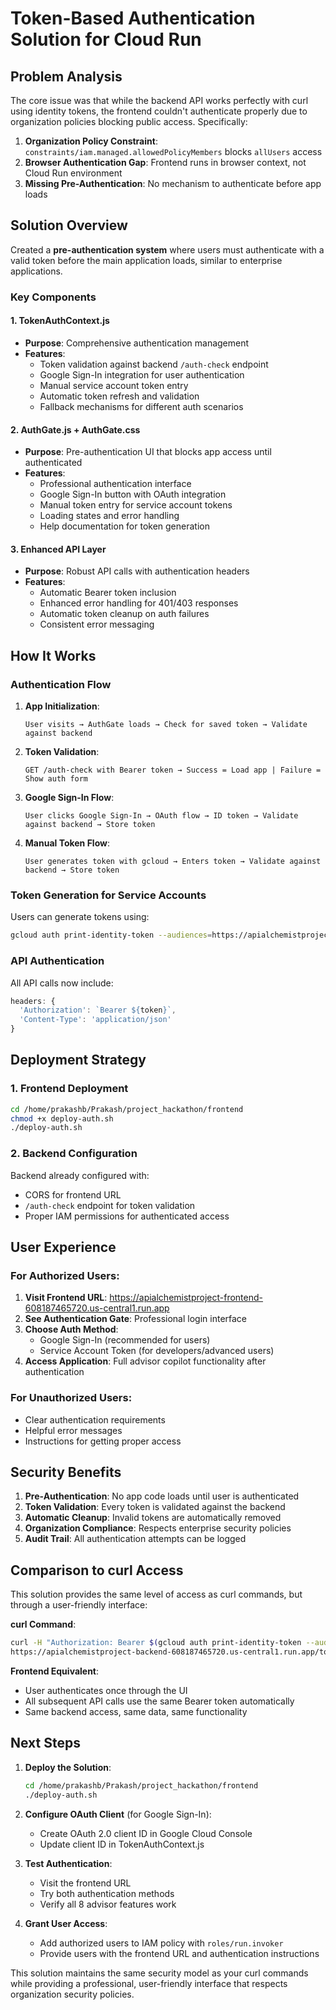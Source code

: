 # Token-Based Authentication Solution for Cloud Run

## Problem Analysis

The core issue was that while the backend API works perfectly with curl using identity tokens, the frontend couldn't authenticate properly due to organization policies blocking public access. Specifically:

1. **Organization Policy Constraint**: `constraints/iam.managed.allowedPolicyMembers` blocks `allUsers` access
2. **Browser Authentication Gap**: Frontend runs in browser context, not Cloud Run environment
3. **Missing Pre-Authentication**: No mechanism to authenticate before app loads

## Solution Overview

Created a **pre-authentication system** where users must authenticate with a valid token before the main application loads, similar to enterprise applications.

### Key Components

#### 1. TokenAuthContext.js
- **Purpose**: Comprehensive authentication management
- **Features**:
  - Token validation against backend `/auth-check` endpoint
  - Google Sign-In integration for user authentication
  - Manual service account token entry
  - Automatic token refresh and validation
  - Fallback mechanisms for different auth scenarios

#### 2. AuthGate.js + AuthGate.css
- **Purpose**: Pre-authentication UI that blocks app access until authenticated
- **Features**:
  - Professional authentication interface
  - Google Sign-In button with OAuth integration
  - Manual token entry for service account tokens
  - Loading states and error handling
  - Help documentation for token generation

#### 3. Enhanced API Layer
- **Purpose**: Robust API calls with authentication headers
- **Features**:
  - Automatic Bearer token inclusion
  - Enhanced error handling for 401/403 responses
  - Automatic token cleanup on auth failures
  - Consistent error messaging

## How It Works

### Authentication Flow

1. **App Initialization**:
   ```
   User visits → AuthGate loads → Check for saved token → Validate against backend
   ```

2. **Token Validation**:
   ```
   GET /auth-check with Bearer token → Success = Load app | Failure = Show auth form
   ```

3. **Google Sign-In Flow**:
   ```
   User clicks Google Sign-In → OAuth flow → ID token → Validate against backend → Store token
   ```

4. **Manual Token Flow**:
   ```
   User generates token with gcloud → Enters token → Validate against backend → Store token
   ```

### Token Generation for Service Accounts

Users can generate tokens using:
```bash
gcloud auth print-identity-token --audiences=https://apialchemistproject-backend-608187465720.us-central1.run.app
```

### API Authentication

All API calls now include:
```javascript
headers: {
  'Authorization': `Bearer ${token}`,
  'Content-Type': 'application/json'
}
```

## Deployment Strategy

### 1. Frontend Deployment
```bash
cd /home/prakashb/Prakash/project_hackathon/frontend
chmod +x deploy-auth.sh
./deploy-auth.sh
```

### 2. Backend Configuration
Backend already configured with:
- CORS for frontend URL
- `/auth-check` endpoint for token validation
- Proper IAM permissions for authenticated access

## User Experience

### For Authorized Users:
1. **Visit Frontend URL**: https://apialchemistproject-frontend-608187465720.us-central1.run.app
2. **See Authentication Gate**: Professional login interface
3. **Choose Auth Method**: 
   - Google Sign-In (recommended for users)
   - Service Account Token (for developers/advanced users)
4. **Access Application**: Full advisor copilot functionality after authentication

### For Unauthorized Users:
- Clear authentication requirements
- Helpful error messages
- Instructions for getting proper access

## Security Benefits

1. **Pre-Authentication**: No app code loads until user is authenticated
2. **Token Validation**: Every token is validated against the backend
3. **Automatic Cleanup**: Invalid tokens are automatically removed
4. **Organization Compliance**: Respects enterprise security policies
5. **Audit Trail**: All authentication attempts can be logged

## Comparison to curl Access

This solution provides the same level of access as curl commands, but through a user-friendly interface:

**curl Command**:
```bash
curl -H "Authorization: Bearer $(gcloud auth print-identity-token --audiences=https://apialchemistproject-backend-608187465720.us-central1.run.app)" \
https://apialchemistproject-backend-608187465720.us-central1.run.app/todo
```

**Frontend Equivalent**:
- User authenticates once through the UI
- All subsequent API calls use the same Bearer token automatically
- Same backend access, same data, same functionality

## Next Steps

1. **Deploy the Solution**:
   ```bash
   cd /home/prakashb/Prakash/project_hackathon/frontend
   ./deploy-auth.sh
   ```

2. **Configure OAuth Client** (for Google Sign-In):
   - Create OAuth 2.0 client ID in Google Cloud Console
   - Update client ID in TokenAuthContext.js

3. **Test Authentication**:
   - Visit the frontend URL
   - Try both authentication methods
   - Verify all 8 advisor features work

4. **Grant User Access**:
   - Add authorized users to IAM policy with `roles/run.invoker`
   - Provide users with the frontend URL and authentication instructions

This solution maintains the same security model as your curl commands while providing a professional, user-friendly interface that respects organization security policies.
